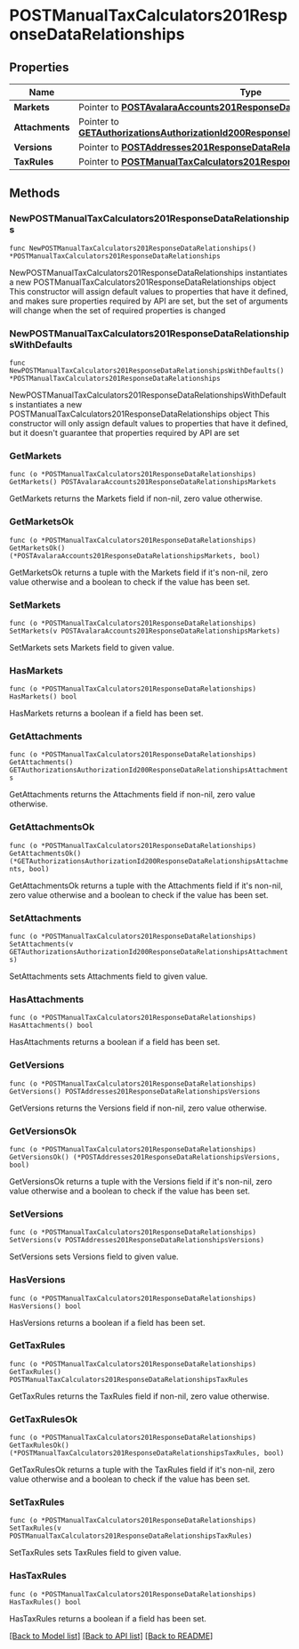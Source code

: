 # POSTManualTaxCalculators201ResponseDataRelationships

## Properties

Name | Type | Description | Notes
------------ | ------------- | ------------- | -------------
**Markets** | Pointer to [**POSTAvalaraAccounts201ResponseDataRelationshipsMarkets**](POSTAvalaraAccounts201ResponseDataRelationshipsMarkets.md) |  | [optional] 
**Attachments** | Pointer to [**GETAuthorizationsAuthorizationId200ResponseDataRelationshipsAttachments**](GETAuthorizationsAuthorizationId200ResponseDataRelationshipsAttachments.md) |  | [optional] 
**Versions** | Pointer to [**POSTAddresses201ResponseDataRelationshipsVersions**](POSTAddresses201ResponseDataRelationshipsVersions.md) |  | [optional] 
**TaxRules** | Pointer to [**POSTManualTaxCalculators201ResponseDataRelationshipsTaxRules**](POSTManualTaxCalculators201ResponseDataRelationshipsTaxRules.md) |  | [optional] 

## Methods

### NewPOSTManualTaxCalculators201ResponseDataRelationships

`func NewPOSTManualTaxCalculators201ResponseDataRelationships() *POSTManualTaxCalculators201ResponseDataRelationships`

NewPOSTManualTaxCalculators201ResponseDataRelationships instantiates a new POSTManualTaxCalculators201ResponseDataRelationships object
This constructor will assign default values to properties that have it defined,
and makes sure properties required by API are set, but the set of arguments
will change when the set of required properties is changed

### NewPOSTManualTaxCalculators201ResponseDataRelationshipsWithDefaults

`func NewPOSTManualTaxCalculators201ResponseDataRelationshipsWithDefaults() *POSTManualTaxCalculators201ResponseDataRelationships`

NewPOSTManualTaxCalculators201ResponseDataRelationshipsWithDefaults instantiates a new POSTManualTaxCalculators201ResponseDataRelationships object
This constructor will only assign default values to properties that have it defined,
but it doesn't guarantee that properties required by API are set

### GetMarkets

`func (o *POSTManualTaxCalculators201ResponseDataRelationships) GetMarkets() POSTAvalaraAccounts201ResponseDataRelationshipsMarkets`

GetMarkets returns the Markets field if non-nil, zero value otherwise.

### GetMarketsOk

`func (o *POSTManualTaxCalculators201ResponseDataRelationships) GetMarketsOk() (*POSTAvalaraAccounts201ResponseDataRelationshipsMarkets, bool)`

GetMarketsOk returns a tuple with the Markets field if it's non-nil, zero value otherwise
and a boolean to check if the value has been set.

### SetMarkets

`func (o *POSTManualTaxCalculators201ResponseDataRelationships) SetMarkets(v POSTAvalaraAccounts201ResponseDataRelationshipsMarkets)`

SetMarkets sets Markets field to given value.

### HasMarkets

`func (o *POSTManualTaxCalculators201ResponseDataRelationships) HasMarkets() bool`

HasMarkets returns a boolean if a field has been set.

### GetAttachments

`func (o *POSTManualTaxCalculators201ResponseDataRelationships) GetAttachments() GETAuthorizationsAuthorizationId200ResponseDataRelationshipsAttachments`

GetAttachments returns the Attachments field if non-nil, zero value otherwise.

### GetAttachmentsOk

`func (o *POSTManualTaxCalculators201ResponseDataRelationships) GetAttachmentsOk() (*GETAuthorizationsAuthorizationId200ResponseDataRelationshipsAttachments, bool)`

GetAttachmentsOk returns a tuple with the Attachments field if it's non-nil, zero value otherwise
and a boolean to check if the value has been set.

### SetAttachments

`func (o *POSTManualTaxCalculators201ResponseDataRelationships) SetAttachments(v GETAuthorizationsAuthorizationId200ResponseDataRelationshipsAttachments)`

SetAttachments sets Attachments field to given value.

### HasAttachments

`func (o *POSTManualTaxCalculators201ResponseDataRelationships) HasAttachments() bool`

HasAttachments returns a boolean if a field has been set.

### GetVersions

`func (o *POSTManualTaxCalculators201ResponseDataRelationships) GetVersions() POSTAddresses201ResponseDataRelationshipsVersions`

GetVersions returns the Versions field if non-nil, zero value otherwise.

### GetVersionsOk

`func (o *POSTManualTaxCalculators201ResponseDataRelationships) GetVersionsOk() (*POSTAddresses201ResponseDataRelationshipsVersions, bool)`

GetVersionsOk returns a tuple with the Versions field if it's non-nil, zero value otherwise
and a boolean to check if the value has been set.

### SetVersions

`func (o *POSTManualTaxCalculators201ResponseDataRelationships) SetVersions(v POSTAddresses201ResponseDataRelationshipsVersions)`

SetVersions sets Versions field to given value.

### HasVersions

`func (o *POSTManualTaxCalculators201ResponseDataRelationships) HasVersions() bool`

HasVersions returns a boolean if a field has been set.

### GetTaxRules

`func (o *POSTManualTaxCalculators201ResponseDataRelationships) GetTaxRules() POSTManualTaxCalculators201ResponseDataRelationshipsTaxRules`

GetTaxRules returns the TaxRules field if non-nil, zero value otherwise.

### GetTaxRulesOk

`func (o *POSTManualTaxCalculators201ResponseDataRelationships) GetTaxRulesOk() (*POSTManualTaxCalculators201ResponseDataRelationshipsTaxRules, bool)`

GetTaxRulesOk returns a tuple with the TaxRules field if it's non-nil, zero value otherwise
and a boolean to check if the value has been set.

### SetTaxRules

`func (o *POSTManualTaxCalculators201ResponseDataRelationships) SetTaxRules(v POSTManualTaxCalculators201ResponseDataRelationshipsTaxRules)`

SetTaxRules sets TaxRules field to given value.

### HasTaxRules

`func (o *POSTManualTaxCalculators201ResponseDataRelationships) HasTaxRules() bool`

HasTaxRules returns a boolean if a field has been set.


[[Back to Model list]](../README.md#documentation-for-models) [[Back to API list]](../README.md#documentation-for-api-endpoints) [[Back to README]](../README.md)


